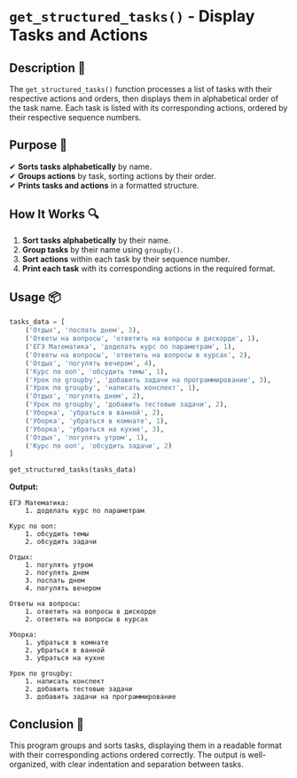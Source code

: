 # `get_structured_tasks()` - Display Tasks and Actions

## Description 📝

The `get_structured_tasks()` function processes a list of tasks with their respective actions and orders, then displays them in alphabetical order of the task name.
Each task is listed with its corresponding actions, ordered by their respective sequence numbers.

## Purpose 🎯

✔ **Sorts tasks alphabetically** by name.  
✔ **Groups actions** by task, sorting actions by their order.  
✔ **Prints tasks and actions** in a formatted structure.

## How It Works 🔍

1. **Sort tasks alphabetically** by their name.
2. **Group tasks** by their name using `groupby()`.
3. **Sort actions** within each task by their sequence number.
4. **Print each task** with its corresponding actions in the required format.

## Usage 📦

```python
tasks_data = [
    ('Отдых', 'поспать днем', 3),
    ('Ответы на вопросы', 'ответить на вопросы в дискорде', 1),
    ('ЕГЭ Математика', 'доделать курс по параметрам', 1),
    ('Ответы на вопросы', 'ответить на вопросы в курсах', 2),
    ('Отдых', 'погулять вечером', 4),
    ('Курс по ооп', 'обсудить темы', 1),
    ('Урок по groupby', 'добавить задачи на программирование', 3),
    ('Урок по groupby', 'написать конспект', 1),
    ('Отдых', 'погулять днем', 2),
    ('Урок по groupby', 'добавить тестовые задачи', 2),
    ('Уборка', 'убраться в ванной', 2),
    ('Уборка', 'убраться в комнате', 1),
    ('Уборка', 'убраться на кухне', 3),
    ('Отдых', 'погулять утром', 1),
    ('Курс по ооп', 'обсудить задачи', 2)
]

get_structured_tasks(tasks_data)
```

**Output:**

```plaintext
ЕГЭ Математика:
    1. доделать курс по параметрам

Курс по ооп:
    1. обсудить темы
    2. обсудить задачи

Отдых:
    1. погулять утром
    2. погулять днем
    3. поспать днем
    4. погулять вечером

Ответы на вопросы:
    1. ответить на вопросы в дискорде
    2. ответить на вопросы в курсах

Уборка:
    1. убраться в комнате
    2. убраться в ванной
    3. убраться на кухне

Урок по groupby:
    1. написать конспект
    2. добавить тестовые задачи
    3. добавить задачи на программирование
```

## Conclusion 🚀

This program groups and sorts tasks, displaying them in a readable format with their corresponding actions ordered correctly.
The output is well-organized, with clear indentation and separation between tasks.
